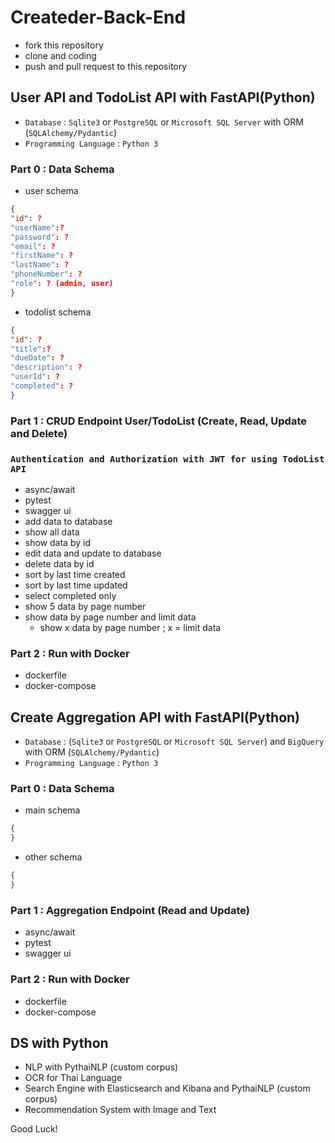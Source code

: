# Createder-Back-End
- fork this repository
- clone and coding
- push and pull request to this repository
## User API and TodoList API with FastAPI(Python)
- `Database` : `Sqlite3` or `PostgreSQL` or `Microsoft SQL Server` with ORM (`SQLAlchemy/Pydantic`) 
- `Programming Language` : `Python 3`
### Part 0 : Data Schema
- user schema
```json
{
"id": ?
"userName":?
"password": ?
"email": ?
"firstName": ?
"lastName": ?
"phoneNumber": ?
"role": ? (admin, user)
}
```
- todolist schema
```json
{
"id": ?
"title":?
"dueDate": ?
"description": ?
"userId": ?
"completed": ?
}
```
### Part 1 : CRUD Endpoint User/TodoList (Create, Read, Update and Delete)
### `Authentication and Authorization with JWT for using TodoList API`
- async/await
- pytest
- swagger ui
- add data to database
- show all data
- show data by id
- edit data and update to database
- delete data by id
- sort by last time created
- sort by last time updated
- select completed only
- show 5 data by page number
- show data by page number and limit data
    - show x data by page number ; x = limit data

### Part 2 : Run with Docker
- dockerfile
- docker-compose
## Create Aggregation API with FastAPI(Python)
- `Database` : (`Sqlite3` or `PostgreSQL` or `Microsoft SQL Server`) and `BigQuery` with ORM (`SQLAlchemy/Pydantic`)
- `Programming Language` : `Python 3`

### Part 0 : Data Schema
- main schema
```json
{
}
```
- other schema
```json
{
}
```
### Part 1 : Aggregation Endpoint (Read and Update)
- async/await
- pytest
- swagger ui
### Part 2 : Run with Docker
- dockerfile
- docker-compose
## DS with Python
- NLP with PythaiNLP (custom corpus)
- OCR for Thai Language
- Search Engine with Elasticsearch and Kibana and PythaiNLP (custom corpus)
- Recommendation System with Image and Text

Good Luck!
